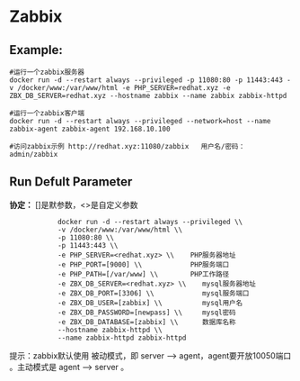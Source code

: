 Zabbix
===

## Example:

    #运行一个zabbix服务器
    docker run -d --restart always --privileged -p 11080:80 -p 11443:443 -v /docker/www:/var/www/html -e PHP_SERVER=redhat.xyz -e ZBX_DB_SERVER=redhat.xyz --hostname zabbix --name zabbix zabbix-httpd

    #运行一个zabbix客户端
    docker run -d --restart always --privileged --network=host --name zabbix-agent zabbix-agent 192.168.10.100

    #访问zabbix示例 http://redhat.xyz:11080/zabbix   用户名/密码：admin/zabbix

## Run Defult Parameter
**协定：** []是默参数，<>是自定义参数

				docker run -d --restart always --privileged \\
				-v /docker/www:/var/www/html \\
				-p 11080:80 \\
				-p 11443:443 \\
				-e PHP_SERVER=<redhat.xyz> \\    PHP服务器地址
				-e PHP_PORT=[9000] \\            PHP服务端口
				-e PHP_PATH=[/var/www] \\        PHP工作路径
				-e ZBX_DB_SERVER=<redhat.xyz> \\    mysql服务器地址
				-e ZBX_DB_PORT=[3306] \\            mysql服务端口
				-e ZBX_DB_USER=[zabbix] \\          mysql用户名
				-e ZBX_DB_PASSWORD=[newpass] \\     mysql密码
				-e ZBX_DB_DATABASE=[zabbix] \\      数据库名称
				--hostname zabbix-httpd \\
				--name zabbix-httpd zabbix-httpd

提示：zabbix默认使用 被动模式，即 server --> agent，agent要开放10050端口 。主动模式是 agent --> server 。
